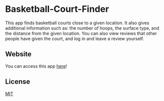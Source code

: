 # Basketball-Court-Finder

This app finds basketball courts close to a given location. It also gives additional information such as: the number of hoops, the surface type, and the distance from the given location. You can also view reviews that other people have given the court, and log in and leave a review yourself.

## Website

You can access this app [here](https://choosealicense.com/licenses/mit/)!

## License

[MIT](https://choosealicense.com/licenses/mit/)
